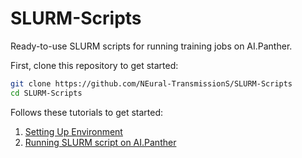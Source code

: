 # SLURM-Scripts

Ready-to-use SLURM scripts for running training jobs on AI.Panther.

First, clone this repository to get started:

```bash
git clone https://github.com/NEural-TransmissionS/SLURM-Scripts
cd SLURM-Scripts
```

Follows these tutorials to get started:
1. [Setting Up Environment](1_Setup_Environment.md)
2. [Running SLURM script on AI.Panther](2_SLURM_Scripts.md)